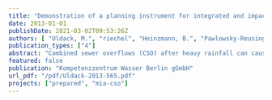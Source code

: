 ```yaml
---
title: "Demonstration of a planning instrument for integrated and impact based CSO control under climate change conditions in Berlin"
date: 2013-01-01
publishDate: 2021-03-02T09:53:26Z
authors: [ "Uldack, M.", "riechel", "Heinzmann, B.", "Pawlowsky-Reusing, E.", "matzinger" ]
publication_types: ["4"]
abstract: "Combined sewer overflows (CSO) after heavy rainfall can cause acute depletions of dissolved oxygen (DO) in the Berlin River Spree. Further aggravation of ecological deficits can be expected from global climate change. A planning instrument for CSO impact assessment under different sewer management and climate conditions has been developed at Kompetenzzentrum Wasser Berlin. It couples the sewer model InfoWorks CS, the river water quality model Hydrax/QSim and an impact assessment tool. The planning instrument was validated for the years 2010 and 2011. Simulation results for the critical parameters discharge and DO concentrations in the Berlin River Spree agree well with measurements. Although not all observed DO deficits can be simulated accurately, the very good representation of processes related to the oxygen budget allows assessing relative changes in boundary conditions, e.g. from climate change or different CSO control strategies. The conducted scenario analysis indicates that the coupled sewer-rivermodel reacts sensitively to changes in boundary conditions (temperature, rainfall, storage volume and other CSO control strategies, etc.). Based on the simulation year 2007 – representing an extreme year with regards to CSO volume and critical conditions in the river – sewer rehabilitation measures planned to be implemented until 2020 are predicted to reduce total CSO volumes by 17% and discharged pollutant loads by 21 - 31%. The frequency of critical DO conditions for the most sensitive local fish species will decrease by one third. For a further improvement of water quality after the year 2020, the reduction of impervious surfaces emerges as a very effective management strategy where feasible. A reduction of the impervious connected area by 20% results in a decrease in the frequency of critical DO conditions by another third. The studied increase in surface air and water temperature as part of the climate change scenarios leads to a significant aggravation of DO stress due to background pollution in the Berlin River Spree, while acute DO depletions after CSO are barely affected. However, changes in rain intensity have a considerable effect on CSO volumes, pollutant loads and the frequency of critical DO concentrations. A general reduction of discharged pollutant loads by 60% based on the sewer status 2020 can prevent critical DO conditions in the Berlin River Spree, even for the exceptionally rain intense year 2007. A detailed analysis of river processes after CSO, has shown that the biodegradation of organic carbon compounds is the most important contributor to acute DO depletions in the Berlin River Spree. An additional impairment of DO conditions is caused by the inflow of oxygen free CSO spill water and suspended solids into the Berlin River Spree. In this report, CSO impacts under different management strategies or climate change conditions are assessed only for a part of the Berlin combined sewer system (although the main part) and for one exemplary year. An extension of the planning instrument to the entire combined sewer system would enable to evaluate the full impact of measures. For a robust prediction of future CSO impacts it is also recommended to test different simulation periods or conduct long-term simulations."
featured: false
publication: "Kompetenzzentrum Wasser Berlin gGmbH"
url_pdf: "/pdf/Uldack-2013-565.pdf"
projects: ["prepared", "mia-cso"]
---
```


